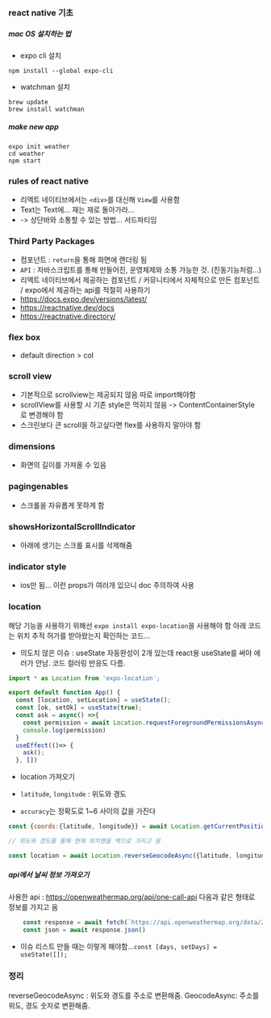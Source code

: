 ### react native 기초

##### mac OS 설치하는 법

* expo cli 설치
```
npm install --global expo-cli
```

* watchman 설치
```
brew update
brew install watchman
```

##### make new app
```
expo init weather
cd weather
npm start
```

### rules of react native
* 리엑트 네이티브에서는 `<div>`를 대신해 `View`를 사용함
* Text는 Text에... 재는 재로 돌아가라...
* <StatusBar style="auto" /> -> 상단바와 소통할 수 있는 방법... 서드파티임

### Third Party Packages
* 컴포넌트 : `return`을 통해 화면에 랜더링 됨
* `API` : 자바스크립트를 통해 만들어진, 운영체제와 소통 가능한 것. (진동기능처럼...)
* 리엑트 네이티브에서 제공하는 컴포넌트 / 커뮤니티에서 자체적으로 만든 컴포넌트 / expo에서 제공하는 api를 적절히 사용하기
* https://docs.expo.dev/versions/latest/
* https://reactnative.dev/docs
* https://reactnative.directory/

### flex box
* default direction > col

### scroll view
* 기본적으로 scrollview는 제공되지 않음 따로 import해야함
* scrollView를 사용할 시 기존 style은 먹히지 않음 -> ContentContainerStyle 로 변경해야 함
* 스크린보다 큰 scroll을 하고싶다면 flex를 사용하지 말아야 함

### dimensions
* 화면의 길이를 가져올 수 있음

### pagingenables
* 스크롤을 자유롭게 못하게 함

### showsHorizontalScrollIndicator
* 아래에 생기는 스크롤 표시를 삭제해줌

### indicator style
* ios만 됨... 이런 props가 여러개 있으니 doc 주의하여 사용

### location
해당 기능을 사용하기 위해선 `expo install expo-location`을 사용해야 함
아래 코드는 위치 추적 허가를 받아왔는지 확인하는 코드...

* 의도치 않은 이슈 : useState 자동완성이 2개 있는데 react용 useState를 써야 에러가 안남. 코드 컬러링 반응도 다름.

```javascript
import * as Location from 'expo-location';

export default function App() {
  const [location, setLocation] = useState();
  const [ok, setOk] = useState(true);
  const ask = async() =>{
    const permission = await Location.requestForegroundPermissionsAsync();
    console.log(permission)
  }
  useEffect(()=> {
    ask();
  }, [])
```

* location 가져오기

* `latitude`, `longitude` : 위도와 경도
* `accuracy`는 정확도로 1~6 사이의 값을 가진다

```javascript
const {coords:{latitude, longitude}} = await Location.getCurrentPositionAsync({accuracy:5});

// 위도와 경도를 통해 현재 위치명을 역으로 가지고 옴

const location = await Location.reverseGeocodeAsync({latitude, longitude}, {useGoogleMaps:false});
```

##### api에서 날씨 정보 가져오기
사용한 api : https://openweathermap.org/api/one-call-api
다음과 같은 형태로 정보를 가지고 옴
```javascript
    const response = await fetch(`https://api.openweathermap.org/data/2.5/onecall?lat=33.44&lon=-94.04&exclude=hourly,daily&appid={API key}`)
    const json = await response.json()
```

* 이슈
리스트 만들 때는 이렇게 해야함...`const [days, setDays] = useState([]);`

### 정리

reverseGeocodeAsync : 위도와 경도를 주소로 변환해줌.
GeocodeAsync: 주소를 위도, 경도 숫자로 변환해줌.